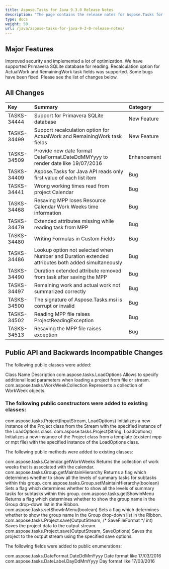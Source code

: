 ```yaml
---
title: Aspose.Tasks for Java 9.3.0 Release Notes
description: "The page contains the release notes for Aspose.Tasks for Java 9.3.0."
type: docs
weight: 50
url: /java/aspose-tasks-for-java-9-3-0-release-notes/
---
```


## **Major Features**
Improved security and implemented a lot of optimization. We have supported Primavera SQLite database for reading. Recalculation option for ActualWork and RemainingWork task fields was supported. Some bugs have been fixed. Please see the list of changes below.

## **All Changes**

|**Key** |**Summary** |**Category** |
| :- | :- | :- |
|TASKS-34444|Support for Primavera SQLite database|New Feature|
|TASKS-34499|Support recalculation option for ActualWork and RemainingWork task fields|New Feature|
|TASKS-34509 |Provide new date format DateFormat.DateDdMMYyyy to render date like 19/07/2016 |Enhancement |
|TASKS-34409 |Aspose.Tasks for Java API reads only first value of each list item |Bug |
|TASKS-34441 |Wrong working times read from project Calendar |Bug |
|TASKS-34468 |Resaving MPP loses Resource Calendar Work Weeks time information |Bug |
|TASKS-34479 |Extended attributes missing while reading task from MPP |Bug |
|TASKS-34480 |Writing Formulas in Custom Fields |Bug |
|TASKS-34486 |Lookup option not selected when Number and Duration extended attributes both added simultaneously |Bug |
|TASKS-34490 |Duration extended attribute removed from task after saving the MPP |Bug |
|TASKS-34497 |Remaining work and actual work not summarized correctly |Bug |
|TASKS-34500 |The signature of Aspose.Tasks.msi is corrupt or invalid |Bug |
|TASKS-34502 |Reading MPP file raises ProjectReadingException |Bug |
|TASKS-34513 |Resaving the MPP file raises exception |Bug |

## **Public API and Backwards Incompatible Changes**
The following public classes were added:

Class Name Description
com.aspose.tasks.LoadOptions Allows to specify additional load parameters when loading a project from file or
stream.
com.aspose.tasks.WorkWeekCollection Represents a collection of WorkWeek objects.

### **The following public constructors were added to existing classes:**
com.aspose.tasks.Project(InputStream, LoadOptions) Initializes a new instance of the Project class from the Stream with the specified instance of the LoadOptions class.
com.aspose.tasks.Project(String, LoadOptions) Initializes a new instance of the Project class from a template (existent mpp or mpt file)
with the specified instance of the LoadOptions class.

The following public methods were added to existing classes:

com.aspose.tasks.Calendar.getWorkWeeks Returns the collection of work weeks that is associated with the calendar.
com.aspose.tasks.Group.getMaintainHierarchy Returns a flag which determines whether to show all the levels of summary tasks for subtasks within this group.
com.aspose.tasks.Group.setMaintainHierarchy(boolean) Sets a flag which determines whether to show all the levels of summary tasks for subtasks within this group.
com.aspose.tasks.getShowInMenu Returns a flag which determines whether to show the group name in the Group drop-down list in the Ribbon.
com.aspose.tasks.setShowInMenu(boolean) Sets a flag which determines whether to show the group name in the Group drop-down list in the Ribbon.
com.aspose.tasks.Project.save(OutputStream, /* SaveFileFormat */ int) Saves the project data to the output stream.
com.aspose.tasks.Project.save(OutputStream, SaveOptions) Saves the project to the output stream using the specified save options.

The following fields were added to public enumerations:

com.aspose.tasks.DateFormat.DateDdMmYyyy Date format like 17/03/2016
com.aspose.tasks.DateLabel.DayDdMmYyyy Day format like 17/03/2016
